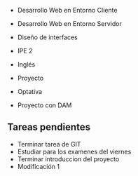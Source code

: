 - Desarrollo Web en Entorno Cliente
- Desarrollo Web en Entorno Servidor 
- Diseño de interfaces
- IPE 2
- Inglés
- Proyecto
- Optativa

- Proyecto con DAM


## Tareas pendientes

- Terminar tarea de GIT
- Estudiar para los examenes del viernes
- Terminar introduccion del proyecto
- Modificación 1

